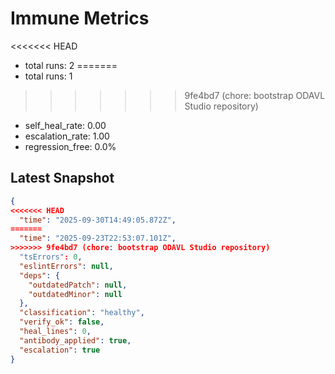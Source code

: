 # Immune Metrics
<<<<<<< HEAD
- total runs: 2
=======
- total runs: 1
>>>>>>> 9fe4bd7 (chore: bootstrap ODAVL Studio repository)
- self_heal_rate: 0.00
- escalation_rate: 1.00
- regression_free: 0.0%

## Latest Snapshot
```json
{
<<<<<<< HEAD
  "time": "2025-09-30T14:49:05.872Z",
=======
  "time": "2025-09-23T22:53:07.101Z",
>>>>>>> 9fe4bd7 (chore: bootstrap ODAVL Studio repository)
  "tsErrors": 0,
  "eslintErrors": null,
  "deps": {
    "outdatedPatch": null,
    "outdatedMinor": null
  },
  "classification": "healthy",
  "verify_ok": false,
  "heal_lines": 0,
  "antibody_applied": true,
  "escalation": true
}
```